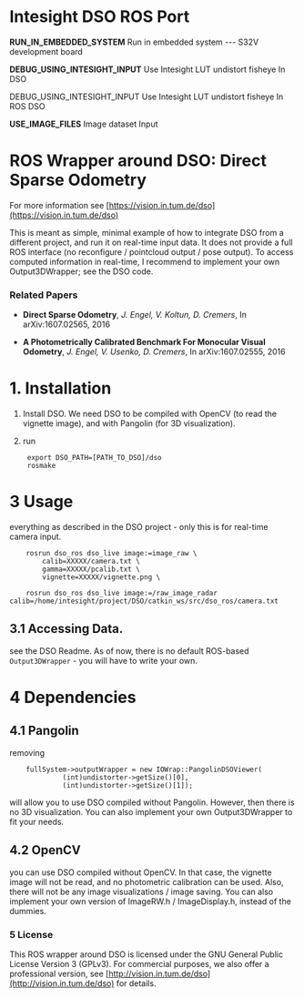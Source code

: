 # Intesight DSO ROS Port

__RUN_IN_EMBEDDED_SYSTEM__  Run in embedded system  --- S32V development board

__DEBUG_USING_INTESIGHT_INPUT__  Use Intesight LUT undistort fisheye In DSO 

 DEBUG_USING_INTESIGHT_INPUT Use Intesight LUT undistort fisheye In ROS DSO 

__USE_IMAGE_FILES__  Image dataset Input

# ROS Wrapper around DSO: Direct Sparse Odometry

For more information see
[https://vision.in.tum.de/dso](https://vision.in.tum.de/dso)

This is meant as simple, minimal example of how to integrate DSO from a different project, and run it on real-time input data.
It does not provide a full ROS interface (no reconfigure / pointcloud output / pose output).
To access computed information in real-time, I recommend to implement your own Output3DWrapper; see the DSO code.


### Related Papers

* **Direct Sparse Odometry**, *J. Engel, V. Koltun, D. Cremers*, In arXiv:1607.02565, 2016

* **A Photometrically Calibrated Benchmark For Monocular Visual Odometry**, *J. Engel, V. Usenko, D. Cremers*, In arXiv:1607.02555, 2016



# 1. Installation

1. Install DSO. We need DSO to be compiled with OpenCV (to read the vignette image), and with Pangolin (for 3D visualization).
2. run 

		export DSO_PATH=[PATH_TO_DSO]/dso
		rosmake
	


# 3 Usage
everything as described in the DSO project - only this is for real-time camera input.


		rosrun dso_ros dso_live image:=image_raw \
			calib=XXXXX/camera.txt \
			gamma=XXXXX/pcalib.txt \
			vignette=XXXXX/vignette.png \

		rosrun dso_ros dso_live image:=/raw_image_radar calib=/home/intesight/project/DSO/catkin_ws/src/dso_ros/camera.txt



## 3.1 Accessing Data.
see the DSO Readme. As of now, there is no default ROS-based `Output3DWrapper` - you will have to write your own.




# 4 Dependencies

## 4.1 Pangolin
removing

	    fullSystem->outputWrapper = new IOWrap::PangolinDSOViewer(
	    		 (int)undistorter->getSize()[0],
	    		 (int)undistorter->getSize()[1]);

will allow you to use DSO compiled without Pangolin. However, then there is no 3D visualization.
You can also implement your own Output3DWrapper to fit your needs.

## 4.2 OpenCV
you can use DSO compiled without OpenCV. 
In that case, the vignette image will not be read, and no photometric calibration can be used. Also, there will not be any image visualizations / image saving.
You can also implement your own version of ImageRW.h / ImageDisplay.h, instead of the dummies.


### 5 License
This ROS wrapper around DSO is licensed under the GNU General Public License
Version 3 (GPLv3).
For commercial purposes, we also offer a professional version, see
[http://vision.in.tum.de/dso](http://vision.in.tum.de/dso) for details.
